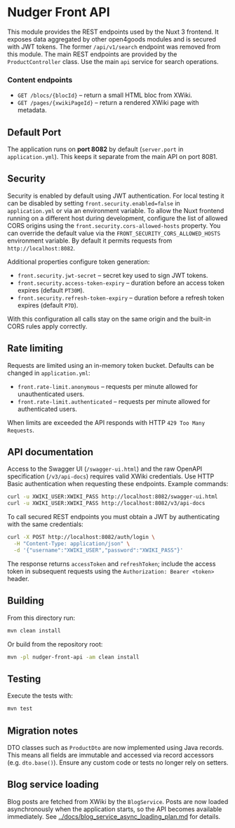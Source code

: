 # Nudger Front API

This module provides the REST endpoints used by the Nuxt 3 frontend. It exposes data aggregated by other open4goods modules and is secured with JWT tokens.
The former `/api/v1/search` endpoint was removed from this module.
The main REST endpoints are provided by the `ProductController` class.
Use the main `api` service for search operations.

### Content endpoints

- `GET /blocs/{blocId}` – return a small HTML bloc from XWiki.
- `GET /pages/{xwikiPageId}` – return a rendered XWiki page with metadata.

## Default Port

The application runs on **port 8082** by default (`server.port` in `application.yml`). This keeps it separate from the main API on port 8081.

## Security

Security is enabled by default using JWT authentication. For local testing it can be disabled by setting
`front.security.enabled=false` in `application.yml` or via an environment variable.
To allow the Nuxt frontend running on a different host during development, configure the list of allowed
CORS origins using the `front.security.cors-allowed-hosts` property. You can override the default value
via the `FRONT_SECURITY_CORS_ALLOWED_HOSTS` environment variable. By default it permits requests from
`http://localhost:8082`.

Additional properties configure token generation:

- `front.security.jwt-secret` – secret key used to sign JWT tokens.
- `front.security.access-token-expiry` – duration before an access token expires (default `PT30M`).
- `front.security.refresh-token-expiry` – duration before a refresh token expires (default `P7D`).

With this configuration all calls stay on the same origin and the built-in CORS
rules apply correctly.

## Rate limiting

Requests are limited using an in-memory token bucket. Defaults can be changed in
`application.yml`:

- `front.rate-limit.anonymous` – requests per minute allowed for unauthenticated users.
- `front.rate-limit.authenticated` – requests per minute allowed for authenticated users.

When limits are exceeded the API responds with HTTP `429 Too Many Requests`.

## API documentation

Access to the Swagger UI (`/swagger-ui.html`) and the raw OpenAPI specification
(`/v3/api-docs`) requires valid XWiki credentials. Use HTTP Basic
authentication when requesting these endpoints. Example commands:

```bash
curl -u XWIKI_USER:XWIKI_PASS http://localhost:8082/swagger-ui.html
curl -u XWIKI_USER:XWIKI_PASS http://localhost:8082/v3/api-docs
```

To call secured REST endpoints you must obtain a JWT by authenticating with the
same credentials:

```bash
curl -X POST http://localhost:8082/auth/login \
  -H "Content-Type: application/json" \
  -d '{"username":"XWIKI_USER","password":"XWIKI_PASS"}'
```

The response returns `accessToken` and `refreshToken`; include the access token
in subsequent requests using the `Authorization: Bearer <token>` header.

## Building

From this directory run:

```bash
mvn clean install
```

Or build from the repository root:

```bash
mvn -pl nudger-front-api -am clean install
```

## Testing

Execute the tests with:

```bash
mvn test
```

## Migration notes

DTO classes such as `ProductDto` are now implemented using Java records. This
means all fields are immutable and accessed via record accessors
(e.g. `dto.base()`). Ensure any custom code or tests no longer rely on
setters.

## Blog service loading

Blog posts are fetched from XWiki by the `BlogService`. Posts are now loaded asynchronously when the application starts, so the API becomes available immediately. See [../docs/blog_service_async_loading_plan.md](../docs/blog_service_async_loading_plan.md) for details.

